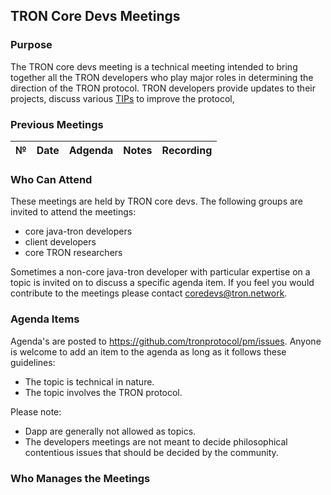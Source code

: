 ## TRON Core Devs Meetings

### Purpose
The TRON core devs meeting is a technical meeting intended to bring together all the TRON developers who play major roles in determining the direction of the TRON protocol. TRON developers provide updates to their projects, discuss various [TIPs](https://github.com/tronprotocol/tips) to improve the protocol, 

### Previous Meetings

 №  | Date                             | Adgenda        |Notes          | Recording            |
--- | -------------------------------- | -------------- |-------------- | -------------------- |

### Who Can Attend
These meetings are held by TRON core devs. The following groups are invited to attend the meetings:

- core java-tron developers 
- client developers
- core TRON researchers  

Sometimes a non-core java-tron developer with particular expertise on a topic is invited on to discuss a specific agenda item. If you feel you would contribute to the meetings please contact coredevs@tron.network.

### Agenda Items
Agenda's are posted to https://github.com/tronprotocol/pm/issues. Anyone is welcome to add an item to the agenda as long as it follows these guidelines:

- The topic is technical in nature.
- The topic involves the TRON protocol.

Please note: 

- Dapp are generally not allowed as topics. 
- The developers meetings are not meant to decide philosophical contentious issues that should be decided by the community.

### Who Manages the Meetings
